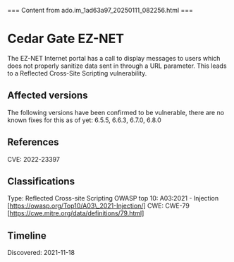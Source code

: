 === Content from ado.im_1ad63a97_20250111_082256.html ===
# Cedar Gate EZ-NET
The EZ-NET Internet portal has a call to display messages to users which does not properly sanitize data sent in through a URL parameter. This leads to a Reflected Cross-Site Scripting vulnerability.
## Affected versions
The following versions have been confirmed to be vulnerable, there are no known fixes for this as of yet: 6.5.5, 6.6.3, 6.7.0, 6.8.0
## References
CVE: 2022-23397
## Classifications
Type: Reflected Cross-site Scripting
OWASP top 10: A03:2021 - Injection [https://owasp.org/Top10/A03\_2021-Injection/]
CWE: CWE-79 [https://cwe.mitre.org/data/definitions/79.html]
## Timeline
Discovered: 2021-11-18

